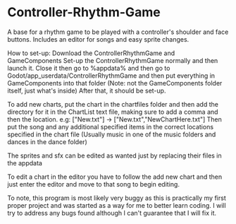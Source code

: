 # Controller-Rhythm-Game
A base for a rhythm game to be played with a controller's shoulder and face buttons. Includes an editor for songs and easy sprite changes.

How to set-up:
Download the ControllerRhythmGame and GameComponents
Set-up the ControllerRhythmGame normally and then launch it.
Close it then go to %appdata% and then go to Godot/app_userdata/ControllerRhythmGame and then put everything in GameComponents into that folder (Note: not the GameComponents folder itself, just what's inside)
After that, it should be set-up.

To add new charts, put the chart in the chartfiles folder and then add the directory for it in the ChartList text file, making sure to add a comma and then the location.
e.g:    ["New.txt"]   ->    ["New.txt","NewChartHere.txt"]
Then put the song and any additional specified items in the correct locations specified in the chart file (Usually music in one of the music folders and dances in the dance folder)

The sprites and sfx can be edited as wanted just by replacing their files in the appdata

To edit a chart in the editor you have to follow the add new chart and then just enter the editor and move to that song to begin editing.


To note, this program is most likely very buggy as this is practically my first proper project and was started as a way for me to better learn coding.
I will try to address any bugs found although I can't guarantee that I will fix it.
